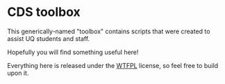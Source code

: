 # CDS toolbox

This generically-named "toolbox" contains scripts that were created to assist UQ students and staff.

Hopefully you will find something useful here!

Everything here is released under the [WTFPL](http://www.wtfpl.net/about/) license, so feel free to build upon it.